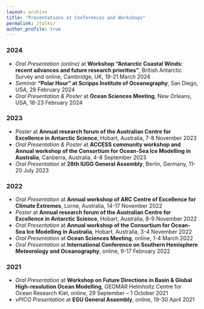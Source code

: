 ```yaml
---
layout: archive
title: "Presentations at Conferences and Workshops"
permalink: /talks/
author_profile: true
---
```


### 2024

* *Oral Presentation (online)* at **Workshop “Antarctic Coastal Winds: recent advances and future research priorities”**, British Antarctic Survey and online, Cambridge, UK, 19-21 March 2024
* *Seminar* **“Polar Hour” at Scripps Institute of Oceanography**, San Diego, USA, 29 February 2024
* *Oral Presentation & Poster* at **Ocean Sciences Meeting**, New Orleans, USA, 18-23 February 2024

### 2023
* *Poster* at **Annual research forum of the Australian Centre for Excellence in Antarctic Science**, Hobart, Australia, 7-8 November 2023
* *Oral Presentation & Poster* at **ACCESS community workshop and Annual workshop of the Consortium for Ocean-Sea Ice Modelling in Australia**, Canberra, Australia, 4-8 September 2023
* *Oral Presentation* at **28th IUGG General Assembly**, Berlin, Germany, 11-20 July 2023

### 2022
* *Oral Presentation* at **Annual workshop of ARC Centre of Excellence for Climate Extremes**, Lorne, Australia, 14-17 November 2022
* *Poster* at **Annual research forum of the Australian Centre for Excellence in Antarctic Science**, Hobart, Australia, 8-9 November 2022
* *Oral Presentation* at **Annual workshop of the Consortium for Ocean-Sea Ice Modelling in Australia**, Hobart, Australia, 3-4 November 2022
* *Oral Presentation* at **Ocean Sciences Meeting**, online, 1-4 March 2022
* *Oral Presentation* at **International Conference on Southern Hemisphere Meteorology and Oceanography**, online, 9-17 February 2022


### 2021
* *Oral Presentation* at **Workshop on Future Directions in Basin & Global High-resolution Ocean Modelling**, GEOMAR Helmholtz Centre for Ocean Research Kiel, online, 29 September – 1 October 2021
* *vPICO Presentation* at **EGU General Assembly**, online, 19-30 April 2021
